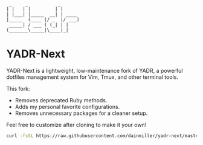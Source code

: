      _     _           _
    | |   | |         | |
    | |___| |_____  __| | ____
    |_____  (____ |/ _  |/ ___)
     _____| / ___ ( (_| | |
    (_______\_____|\____|_|

YADR-Next
=========

YADR-Next is a lightweight, low-maintenance fork of YADR, a powerful dotfiles management system for Vim, Tmux, and other terminal tools.

This fork:
  - Removes deprecated Ruby methods.
  - Adds my personal favorite configurations.
  - Removes unnecessary packages for a cleaner setup.

Feel free to customize after cloning to make it your own!

```bash
curl -fsSL https://raw.githubusercontent.com/dainmiller/yadr-next/master/install.sh | sh
```
